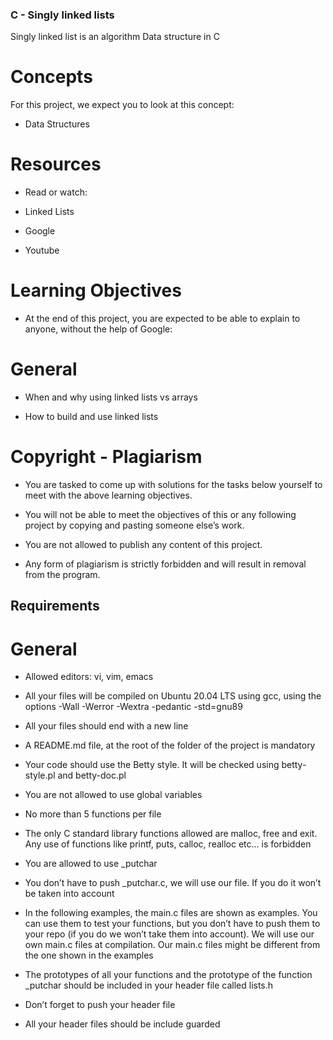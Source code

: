 ### C - Singly linked lists ###

Singly linked list is an algorithm Data structure in C

# Concepts #

For this project, we expect you to look at this concept:

* Data Structures

# Resources

* Read or watch:

* Linked Lists
* Google
* Youtube

# Learning Objectives #

* At the end of this project, you are expected to be able to explain to anyone, without the help of Google:

# General #

* When and why using linked lists vs arrays

* How to build and use linked lists

# Copyright - Plagiarism #

* You are tasked to come up with solutions for the tasks below yourself to meet with the above learning objectives.

* You will not be able to meet the objectives of this or any following project by copying and pasting someone else’s work.

* You are not allowed to publish any content of this project.


* Any form of plagiarism is strictly forbidden and will result in removal from the program.

## Requirements ##

# General #

* Allowed editors: vi, vim, emacs

* All your files will be compiled on Ubuntu 20.04 LTS using gcc, using the options -Wall -Werror -Wextra -pedantic -std=gnu89

* All your files should end with a new line

* A README.md file, at the root of the folder of the project is mandatory

* Your code should use the Betty style. It will be checked using betty-style.pl and betty-doc.pl


* You are not allowed to use global variables

* No more than 5 functions per file

* The only C standard library functions allowed are malloc, free and exit. Any use of functions like printf, puts, calloc, realloc etc… is forbidden

* You are allowed to use _putchar

* You don’t have to push _putchar.c, we will use our file. If you do it won’t be taken into account

* In the following examples, the main.c files are shown as examples. You can use them to test your functions, but you don’t have to push them to your repo (if you do we won’t take them into account). We will use our own main.c files at compilation. Our main.c files might be different from the one shown in the examples

* The prototypes of all your functions and the prototype of the function _putchar should be included in your header file called lists.h
* Don’t forget to push your header file
* All your header files should be include guarded
